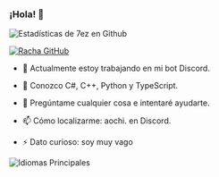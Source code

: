 ### ¡Hola! 👋

![Estadísticas de 7ez en Github](https://github-readme-stats.vercel.app/api?username=7ez&show_icons=true&count_private=true&theme=dark&show_icons=true&locale=es)

[![Racha GitHub](https://streak-stats.demolab.com?user=7ez&theme=dark&locale=es)](https://git.io/streak-stats)

- 🔭 Actualmente estoy trabajando en mi bot Discord.

- 🌱 Conozco C#, C++, Python y TypeScript.

- 💬 Pregúntame cualquier cosa e intentaré ayudarte.

- 📫 Cómo localizarme: aochi. en Discord.

- ⚡ Dato curioso: soy muy vago

![Idiomas Principales](https://github-readme-stats.vercel.app/api/top-langs?username=7ez&show_icons=true&count_private=true&theme=dark&show_icons=true&locale=es)
